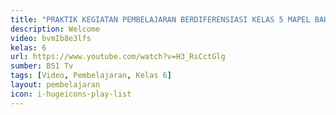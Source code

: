 ```yaml
---
title: "PRAKTIK KEGIATAN PEMBELAJARAN BERDIFERENSIASI KELAS 5 MAPEL BAHASA INDONESIA KURIKULUM MERDEKA"
description: Welcome
video: bvmIb8e3lfs
kelas: 6
url: https://www.youtube.com/watch?v=H3_RsCctGlg
sumber: BS1 Tv
tags: [Video, Pembelajaran, Kelas 6]
layout: pembelajaran
icon: i-hugeicons-play-list
---
```

